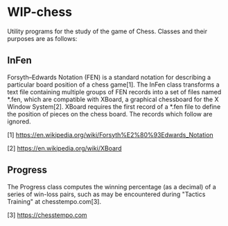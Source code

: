 # WIP-chess

Utility programs for the study of the game of Chess. Classes and their purposes are as follows:

## InFen

Forsyth–Edwards Notation (FEN) is a standard notation for describing a particular board position of a chess game[1]. The InFen class transforms a text file containing multiple groups of FEN records into a set of files named *.fen, which are compatible with XBoard, a graphical chessboard for the X Window System[2]. XBoard requires the first record of a *.fen file to define the position of pieces on the chess board. The records which follow are ignored.

[1] https://en.wikipedia.org/wiki/Forsyth%E2%80%93Edwards_Notation

[2] https://en.wikipedia.org/wiki/XBoard

## Progress

The Progress class computes the winning percentage (as a decimal) of a series of win-loss pairs, such as may be encountered during "Tactics Training" at chesstempo.com[3].

[3] https://chesstempo.com
